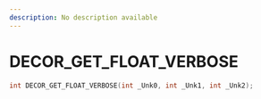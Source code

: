 ```yaml
---
description: No description available 
---
```


# DECOR_GET_FLOAT_VERBOSE

```cpp
int DECOR_GET_FLOAT_VERBOSE(int _Unk0, int _Unk1, int _Unk2);
```